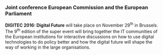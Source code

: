 ### Joint conference European Commission and the European Parliament

**DIGITEC 2016: Digital Future** will take place on November 29<sup>th</sup> in Brussels.
The 9<sup>th</sup> edition of the super event will bring together the IT communities of the European institutions for interactive discussions on how to use digital technologies to do policy better and how the digital future will shape the way of working in the large organisations.
